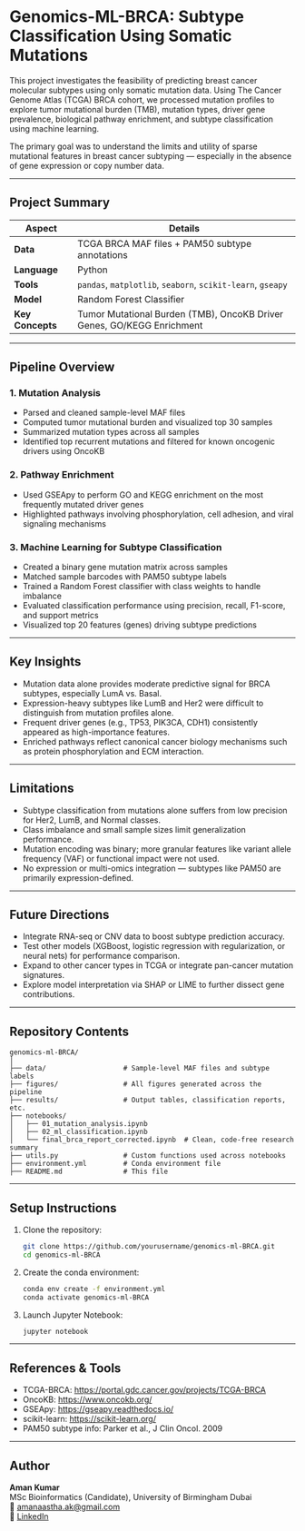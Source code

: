# Genomics-ML-BRCA: Subtype Classification Using Somatic Mutations

This project investigates the feasibility of predicting breast cancer molecular subtypes using only somatic mutation data. Using The Cancer Genome Atlas (TCGA) BRCA cohort, we processed mutation profiles to explore tumor mutational burden (TMB), mutation types, driver gene prevalence, biological pathway enrichment, and subtype classification using machine learning.

The primary goal was to understand the limits and utility of sparse mutational features in breast cancer subtyping — especially in the absence of gene expression or copy number data.

---

## Project Summary

| **Aspect**             | **Details**                                                                 |
|------------------------|------------------------------------------------------------------------------|
| **Data**               | TCGA BRCA MAF files + PAM50 subtype annotations                             |
| **Language**           | Python                                                                      |
| **Tools**              | `pandas`, `matplotlib`, `seaborn`, `scikit-learn`, `gseapy`                 |
| **Model**              | Random Forest Classifier                                                    |
| **Key Concepts**       | Tumor Mutational Burden (TMB), OncoKB Driver Genes, GO/KEGG Enrichment      |

---

## Pipeline Overview

### 1. Mutation Analysis
- Parsed and cleaned sample-level MAF files
- Computed tumor mutational burden and visualized top 30 samples
- Summarized mutation types across all samples
- Identified top recurrent mutations and filtered for known oncogenic drivers using OncoKB

### 2. Pathway Enrichment
- Used GSEApy to perform GO and KEGG enrichment on the most frequently mutated driver genes
- Highlighted pathways involving phosphorylation, cell adhesion, and viral signaling mechanisms

### 3. Machine Learning for Subtype Classification
- Created a binary gene mutation matrix across samples
- Matched sample barcodes with PAM50 subtype labels
- Trained a Random Forest classifier with class weights to handle imbalance
- Evaluated classification performance using precision, recall, F1-score, and support metrics
- Visualized top 20 features (genes) driving subtype predictions

---

## Key Insights

- Mutation data alone provides moderate predictive signal for BRCA subtypes, especially LumA vs. Basal.
- Expression-heavy subtypes like LumB and Her2 were difficult to distinguish from mutation profiles alone.
- Frequent driver genes (e.g., TP53, PIK3CA, CDH1) consistently appeared as high-importance features.
- Enriched pathways reflect canonical cancer biology mechanisms such as protein phosphorylation and ECM interaction.

---

## Limitations

- Subtype classification from mutations alone suffers from low precision for Her2, LumB, and Normal classes.
- Class imbalance and small sample sizes limit generalization performance.
- Mutation encoding was binary; more granular features like variant allele frequency (VAF) or functional impact were not used.
- No expression or multi-omics integration — subtypes like PAM50 are primarily expression-defined.

---

## Future Directions

- Integrate RNA-seq or CNV data to boost subtype prediction accuracy.
- Test other models (XGBoost, logistic regression with regularization, or neural nets) for performance comparison.
- Expand to other cancer types in TCGA or integrate pan-cancer mutation signatures.
- Explore model interpretation via SHAP or LIME to further dissect gene contributions.

---

## Repository Contents

```
genomics-ml-BRCA/
│
├── data/                   # Sample-level MAF files and subtype labels
├── figures/                # All figures generated across the pipeline
├── results/                # Output tables, classification reports, etc.
├── notebooks/
│   ├── 01_mutation_analysis.ipynb
│   ├── 02_ml_classification.ipynb
│   └── final_brca_report_corrected.ipynb  # Clean, code-free research summary
├── utils.py                # Custom functions used across notebooks
├── environment.yml         # Conda environment file
├── README.md               # This file
```

---

## Setup Instructions

1. Clone the repository:
   ```bash
   git clone https://github.com/yourusername/genomics-ml-BRCA.git
   cd genomics-ml-BRCA
   ```

2. Create the conda environment:
   ```bash
   conda env create -f environment.yml
   conda activate genomics-ml-BRCA
   ```

3. Launch Jupyter Notebook:
   ```bash
   jupyter notebook
   ```

---

## References & Tools

- TCGA-BRCA: https://portal.gdc.cancer.gov/projects/TCGA-BRCA  
- OncoKB: https://www.oncokb.org/  
- GSEApy: https://gseapy.readthedocs.io/  
- scikit-learn: https://scikit-learn.org/  
- PAM50 subtype info: Parker et al., J Clin Oncol. 2009

---

## Author

**Aman Kumar**  
MSc Bioinformatics (Candidate), University of Birmingham Dubai  
📧 amanaastha.ak@gmail.com  
🔗 [LinkedIn](https://www.linkedin.com/in/aman-kumar-6218a0165/)
